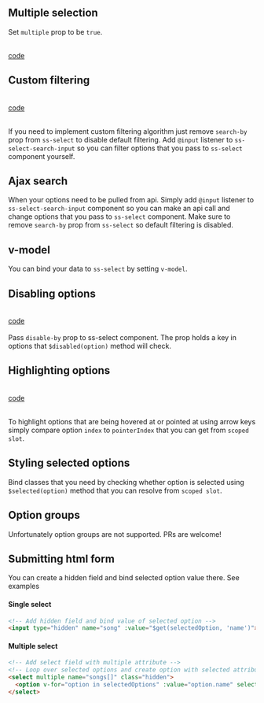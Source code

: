 ## Multiple selection
Set `multiple` prop to be `true`.

<br><multiple></multiple>
[code](https://github.com/miggiboy/ss-select/blob/master/docs/.vuepress/components/Multiple.vue)

## Custom filtering
<br><custom-filtering></custom-filtering>
[code](https://github.com/miggiboy/ss-select/blob/master/docs/.vuepress/components/CustomFiltering.vue)
<br><br>

If you need to implement custom filtering algorithm just remove `search-by` prop from `ss-select` to disable default filtering.
Add `@input` listener to `ss-select-search-input` so you can filter options that you pass to `ss-select` component yourself.

## Ajax search
When your options need to be pulled from api. Simply add `@input` listener to `ss-select-search-input` component so you can make an api call and change options that you pass to `ss-select` component.
Make sure to remove `search-by` prop from `ss-select` so default filtering is disabled.

## v-model
You can bind your data to `ss-select` by setting `v-model`.

## Disabling options
<br><disabling-options></disabling-options>
[code](https://github.com/miggiboy/ss-select/blob/master/docs/.vuepress/components/DisablingOptions.vue)
<br><br>
Pass `disable-by` prop to ss-select component.
The prop holds a key in options that `$disabled(option)` method will check.

## Highlighting options

<br><highlighting-options></highlighting-options>
[code](https://github.com/miggiboy/ss-select/blob/master/docs/.vuepress/components/HighlightingOptions.vue)
<br><br>

To highlight options that are being hovered at or pointed at using arrow keys
simply compare option `index` to `pointerIndex` that you can get from `scoped slot`.

## Styling selected options
Bind classes that you need by checking whether option is selected using `$selected(option)` method that you can resolve from `scoped slot`.

## Option groups
Unfortunately option groups are not supported. PRs are welcome!

## Submitting html form
You can create a hidden field and bind selected option value there. See examples

#### Single select
```html
<!-- Add hidden field and bind value of selected option -->
<input type="hidden" name="song" :value="$get(selectedOption, 'name')">
```

#### Multiple select
```html
<!-- Add select field with multiple attribute -->
<!-- Loop over selected options and create option with selected attribute -->
<select multiple name="songs[]" class="hidden">
  <option v-for="option in selectedOptions" :value="option.name" selected></option>
</select>
```
